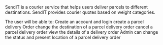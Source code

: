 SendIT is a courier service that helps users deliver parcels to different destinations. SendIT
provides courier quotes based on weight categories.

The user  will be able to:
Create an account and login
create a parcel delivery Order
change the destination of a parcel delivery order
cancel a parcel delivery order
view the details of a delivery order
Admin can change the status and present location of a parcel delivery order
